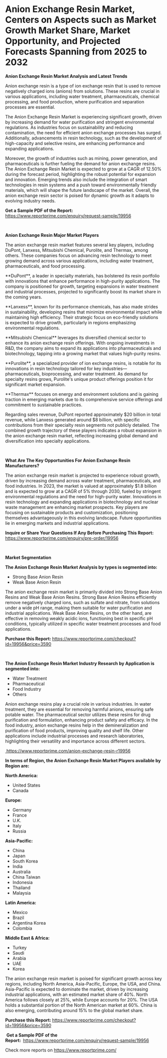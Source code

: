 <p><h1>Anion Exchange Resin Market, Centers on Aspects such as Market Growth Market Share, Market Opportunity, and Projected Forecasts Spanning from 2025 to 2032</h1></p><p><strong>Anion Exchange Resin Market Analysis and Latest Trends</strong></p>
<p><p>Anion exchange resin is a type of ion exchange resin that is used to remove negatively charged ions (anions) from solutions. These resins are crucial in various applications, including water treatment, pharmaceuticals, chemical processing, and food production, where purification and separation processes are essential. </p><p>The Anion Exchange Resin Market is experiencing significant growth, driven by increasing demand for water purification and stringent environmental regulations. As industries focus on sustainability and reducing contamination, the need for efficient anion exchange processes has surged. Additionally, advancements in resin technology, such as the development of high-capacity and selective resins, are enhancing performance and expanding applications.</p><p>Moreover, the growth of industries such as mining, power generation, and pharmaceuticals is further fueling the demand for anion exchange resins. The Anion Exchange Resin Market is expected to grow at a CAGR of 12.50% during the forecast period, highlighting the robust potential for expansion and innovation. Emerging trends also include the integration of smart technologies in resin systems and a push toward environmentally friendly materials, which will shape the future landscape of the market. Overall, the anion exchange resin sector is poised for dynamic growth as it adapts to evolving industry needs.</p></p>
<p><strong>Get a Sample PDF of the Report:&nbsp;</strong> <a href="https://www.reportprime.com/enquiry/request-sample/19956?utm_campaign=2255&utm_medium=2&utm_source=Github&utm_content=ia&utm_term=18032025&utm_id=anion-exchange-resin">https://www.reportprime.com/enquiry/request-sample/19956</a></p>
<p>&nbsp;</p>
<p><strong>Anion Exchange Resin Major Market Players</strong></p>
<p><p>The anion exchange resin market features several key players, including DuPont, Lanxess, Mitsubishi Chemical, Purolite, and Thermax, among others. These companies focus on advancing resin technology to meet growing demand across various applications, including water treatment, pharmaceuticals, and food processing.</p><p>**DuPont**, a leader in specialty materials, has bolstered its resin portfolio with innovations that enhance performance in high-purity applications. The company is positioned for growth, targeting expansions in water treatment and industrial processes, projected to significantly boost its market share in the coming years.</p><p>**Lanxess**, known for its performance chemicals, has also made strides in sustainability, developing resins that minimize environmental impact while maintaining high efficiency. Their strategic focus on eco-friendly solutions is expected to drive growth, particularly in regions emphasizing environmental regulations.</p><p>**Mitsubishi Chemical** leverages its diversified chemical sector to enhance its anion exchange resin offerings. With ongoing investments in R&D, the company aims to expand its applications into pharmaceuticals and biotechnology, tapping into a growing market that values high-purity resins.</p><p>**Purolite**, a specialized provider of ion exchange resins, is notable for its innovations in resin technology tailored for key industries—pharmaceuticals, bioprocessing, and water treatment. As demand for specialty resins grows, Purolite's unique product offerings position it for significant market expansion.</p><p>**Thermax** focuses on energy and environment solutions and is gaining traction in emerging markets due to its comprehensive service offerings and commitment to sustainable practices. </p><p>Regarding sales revenue, DuPont reported approximately $20 billion in total revenue, while Lanxess generated around $8 billion, with specific contributions from their specialty resin segments not publicly detailed. The combined growth trajectory of these players indicates a robust expansion in the anion exchange resin market, reflecting increasing global demand and diversification into specialty applications.</p></p>
<p>&nbsp;</p>
<p><strong>What Are The Key Opportunities For Anion Exchange Resin Manufacturers?</strong></p>
<p><p>The anion exchange resin market is projected to experience robust growth, driven by increasing demand across water treatment, pharmaceuticals, and food industries. In 2023, the market is valued at approximately $1.8 billion and is expected to grow at a CAGR of 5% through 2030, fueled by stringent environmental regulations and the need for high-purity water. Innovations in resin technology and expanding applications in biotechnology and nuclear waste management are enhancing market prospects. Key players are focusing on sustainable products and customization, positioning themselves advantageously in this evolving landscape. Future opportunities lie in emerging markets and industrial applications.</p></p>
<p><strong>Inquire or Share Your Questions If Any Before Purchasing This Report:</strong> <a href="https://www.reportprime.com/enquiry/pre-order/19956?utm_campaign=2255&utm_medium=2&utm_source=Github&utm_content=ia&utm_term=18032025&utm_id=anion-exchange-resin">https://www.reportprime.com/enquiry/pre-order/19956</a></p>
<p>&nbsp;</p>
<p><strong>Market Segmentation</strong></p>
<p><strong>The Anion Exchange Resin Market Analysis by types is segmented into:</strong></p>
<p><ul><li>Strong Base Anion Resin</li><li>Weak Base Anion Resin</li></ul></p>
<p><p>The anion exchange resin market is primarily divided into Strong Base Anion Resins and Weak Base Anion Resins. Strong Base Anion Resins efficiently remove negatively charged ions, such as sulfate and nitrate, from solutions under a wide pH range, making them suitable for water purification and industrial applications. Weak Base Anion Resins, on the other hand, are effective in removing weakly acidic ions, functioning best in specific pH conditions, typically utilized in specific water treatment processes and food applications.</p></p>
<p><strong>Purchase this Report:&nbsp;</strong><a href="https://www.reportprime.com/checkout?id=19956&price=3590&utm_campaign=2255&utm_medium=2&utm_source=Github&utm_content=ia&utm_term=18032025&utm_id=anion-exchange-resin">https://www.reportprime.com/checkout?id=19956&price=3590</a></p>
<p>&nbsp;</p>
<p><strong>The Anion Exchange Resin Market Industry Research by Application is segmented into:</strong></p>
<p><ul><li>Water Treatment</li><li>Pharmaceutical</li><li>Food Industry</li><li>Others</li></ul></p>
<p><p>Anion exchange resins play a crucial role in various industries. In water treatment, they are essential for removing harmful anions, ensuring safe potable water. The pharmaceutical sector utilizes these resins for drug purification and formulation, enhancing product safety and efficacy. In the food industry, anion exchange resins help in the demineralization and purification of food products, improving quality and shelf life. Other applications include industrial processes and research laboratories, highlighting their versatility and importance across different sectors.</p></p>
<p><a href="https://www.reportprime.com/anion-exchange-resin-r19956?utm_campaign=2255&utm_medium=2&utm_source=Github&utm_content=ia&utm_term=18032025&utm_id=anion-exchange-resin">&nbsp;https://www.reportprime.com/anion-exchange-resin-r19956</a></p>
<p><strong>In terms of Region, the Anion Exchange Resin Market Players available by Region are:</strong></p>
<p>
    <p> <strong> North America: </strong>
        <ul>
            <li>United States</li>
            <li>Canada</li>
        </ul>
        </p> 
    <p> <strong> Europe: </strong>
        <ul>
            <li>Germany</li>
            <li>France</li>
            <li>U.K.</li>
            <li>Italy</li>
            <li>Russia</li>
        </ul>
        </p> 
    <p> <strong> Asia-Pacific: </strong>
        <ul>
            <li>China</li>
            <li>Japan</li>
            <li>South Korea</li>
            <li>India</li>
            <li>Australia</li>
            <li>China Taiwan</li>
            <li>Indonesia</li>
            <li>Thailand</li>
            <li>Malaysia</li>
        </ul>
        </p> 
    <p> <strong> Latin America: </strong>
        <ul>
            <li>Mexico</li>
            <li>Brazil</li>
            <li>Argentina Korea</li>
            <li>Colombia</li>
        </ul>
        </p> 
    <p> <strong> Middle East & Africa: </strong>
        <ul>
            <li>Turkey</li>
            <li>Saudi</li>
            <li>Arabia</li>
            <li>UAE</li>
            <li>Korea</li>
        </ul>
    </p>
    </p>
<p><p>The anion exchange resin market is poised for significant growth across key regions, including North America, Asia-Pacific, Europe, the USA, and China. Asia-Pacific is expected to dominate the market, driven by increasing industrial applications, with an estimated market share of 40%. North America follows closely at 25%, while Europe accounts for 20%. The USA holds a substantial portion of the North American market at 60%. China is also emerging, contributing around 15% to the global market share.</p></p>
<p><strong>Purchase this Report: </strong><a href="https://www.reportprime.com/checkout?id=19956&price=3590&utm_campaign=2255&utm_medium=2&utm_source=Github&utm_content=ia&utm_term=18032025&utm_id=anion-exchange-resin">https://www.reportprime.com/checkout?id=19956&price=3590</a></p>
<p>&nbsp;<strong>Get a Sample PDF of the Report:&nbsp;&nbsp;</strong><a href="https://www.reportprime.com/enquiry/request-sample/19956?utm_campaign=2255&utm_medium=2&utm_source=Github&utm_content=ia&utm_term=18032025&utm_id=anion-exchange-resin">https://www.reportprime.com/enquiry/request-sample/19956</a></p>
<p><strong></strong></p>
<p>Check more reports on <a href="https://www.reportprime.com/?utm_campaign=2255&utm_medium=2&utm_source=Github&utm_content=ia&utm_term=18032025&utm_id=anion-exchange-resin">https://www.reportprime.com/</a></p>